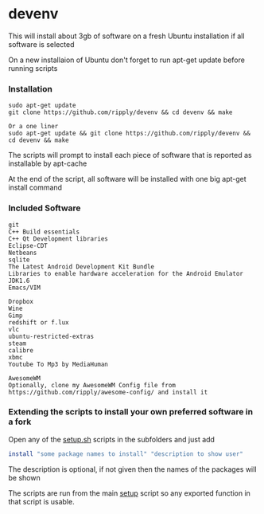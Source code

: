 devenv
======

This will install about 3gb of software on a fresh Ubuntu installation if all software is selected

On a new installaion of Ubuntu don't forget to run apt-get update before running scripts

### Installation

	sudo apt-get update
	git clone https://github.com/ripply/devenv && cd devenv && make
	
	Or a one liner
	sudo apt-get update && git clone https://github.com/ripply/devenv && cd devenv && make
	
The scripts will prompt to install each piece of software that is reported as installable by apt-cache

At the end of the script, all software will be installed with one big apt-get install command

### Included Software

	git
	C++ Build essentials
	C++ Qt Development libraries
	Eclipse-CDT
	Netbeans
	sqlite
	The Latest Android Development Kit Bundle
	Libraries to enable hardware acceleration for the Android Emulator
	JDK1.6
	Emacs/VIM
	
	Dropbox
	Wine
	Gimp
	redshift or f.lux
	vlc
	ubuntu-restricted-extras
	steam
	calibre
	xbmc
	Youtube To Mp3 by MediaHuman
	
	AwesomeWM
	Optionally, clone my AwesomeWM Config file from https://github.com/ripply/awesome-config/ and install it
	
### Extending the scripts to install your own preferred software in a fork

Open any of the [setup.sh](development/setup.sh) scripts in the subfolders and just add

```bash
install "some package names to install" "description to show user"
```

The description is optional, if not given then the names of the packages will be shown

The scripts are run from the main [setup](setup.sh) script so any exported function in that script is usable.
